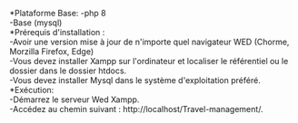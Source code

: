*Plataforme Base:
-php 8<br>
-Base  (mysql)<br>
*Prérequis d'installation :<br>
-Avoir une version mise à jour de n'importe quel navigateur WED (Chorme, Morzilla Firefox, Edge)<br>
-Vous devez installer Xampp sur l'ordinateur et localiser le référentiel ou le dossier dans le dossier htdocs.<br>
-Vous devez installer   Mysql dans le système d'exploitation préféré.<br>
*Exécution:<br>
-Démarrez le serveur Wed Xampp.<br>
-Accédez au chemin suivant : http://localhost/Travel-management/.<br>
